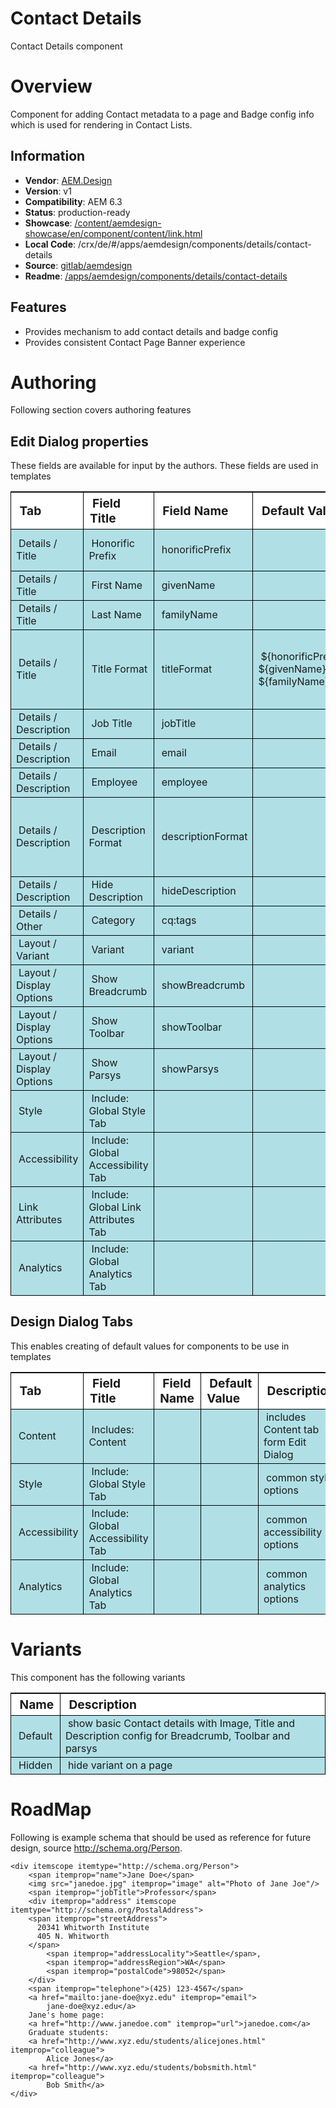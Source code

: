 Contact Details
===============

Contact Details component

# Overview

Component for adding Contact metadata to a page and Badge config info which is used for rendering in Contact Lists.

## Information
* **Vendor**: [AEM.Design](http://aem.design)
* **Version**: v1
* **Compatibility**: AEM 6.3
* **Status**: production-ready
* **Showcase**: [/content/aemdesign-showcase/en/component/content/link.html](/content/aemdesign-showcase/en/component/details/contact-details.html?wcmmode=disabled)
* **Local Code**: /crx/de/#/apps/aemdesign/components/details/contact-details
* **Source**: [gitlab/aemdesign](https://gitlab.com/aem.design/aemdesign-aem-common/tree/master/src/main/content/jcr_root/apps/aemdesign/components/details/contact-details)
* **Readme**: [/apps/aemdesign/components/details/contact-details](/mnt/overlay/wcm/core/content/sites/components/details.html/apps/aemdesign/components/details/contact-details)


## Features
* Provides mechanism to add contact details and badge config
* Provides consistent Contact Page Banner experience

# Authoring

Following section covers authoring features

## Edit Dialog properties

These fields are available for input by the authors. These fields are used in templates

<table style="border-spacing: 1px;border-collapse: separate;width: 100.0%;text-align: left;background-color: black; text-indent: 4px;">
    <thead style="background-color: white;font-size: larger;">
        <tr>
            <th style="width: 8%;">Tab</th>
            <th style="width: 14%;">Field Title</th>
            <th style="width: 8%;">Field Name</th>
            <th style="width: 8%;">Default Value</th>
            <th>Description</th>
        </tr>
    </thead>
    <tbody style="background-color: #b0e0e6;">
        <tr>
            <td>Details / Title</td>
            <td>Honorific Prefix</td>
            <td>honorificPrefix</td>
            <td></td>
            <td>An honorific prefix preceding a Person's name such as Dr/Mrs/Mr.</td>
        </tr>
        <tr>
            <td>Details / Title</td>
            <td>First Name</td>
            <td>givenName</td>
            <td></td>
            <td></td>
        </tr>
        <tr>
            <td>Details / Title</td>
            <td>Last Name</td>
            <td>familyName</td>
            <td></td>
            <td></td>
        </tr>
        <tr>
            <td>Details / Title</td>
            <td>Title Format</td>
            <td>titleFormat</td>
            <td>${honorificPrefix} ${givenName} ${familyName}</td>
            <td>Format of Title to be used for display.<br>Configure templates in <a href="/libs/cq/tagging/gui/content/tags.html/etc/tags/component-style-theme/details/contact-details/format/title">component-style-theme/details/contact-details/format/title</a></td>
        </tr>
        <tr>
            <td>Details / Description</td>
            <td>Job Title</td>
            <td>jobTitle</td>
            <td></td>
            <td></td>
        </tr>
        <tr>
            <td>Details / Description</td>
            <td>Email</td>
            <td>email</td>
            <td></td>
            <td></td>
        </tr>
        <tr>
            <td>Details / Description</td>
            <td>Employee</td>
            <td>employee</td>
            <td></td>
            <td></td>
        </tr>
        <tr>
            <td>Details / Description</td>
            <td>Description Format</td>
            <td>descriptionFormat</td>
            <td></td>
            <td>Format of Description to be used for display.<br>Configure templates in <a href="/libs/cq/tagging/gui/content/tags.html/etc/tags/component-style-theme/details/contact-details/format/description">component-style-theme/details/contact-details/format/description</a></td>
        </tr>
        <tr>
            <td>Details / Description</td>
            <td>Hide Description</td>
            <td>hideDescription</td>
            <td></td>
            <td></td>
        </tr>
        <tr>
            <td>Details / Other</td>
            <td>Category</td>
            <td>cq:tags</td>
            <td></td>
            <td>Tags</td>
        </tr>
        <tr>
            <td>Layout / Variant</td>
            <td>Variant</td>
            <td>variant</td>
            <td></td>
            <td>defines which variant to use</td>
        </tr>
        <tr>
            <td>Layout / Display Options</td>
            <td>Show Breadcrumb</td>
            <td>showBreadcrumb</td>
            <td></td>
            <td>show breadcrumb above title</td>
        </tr>
        <tr>
            <td>Layout / Display Options</td>
            <td>Show Toolbar</td>
            <td>showToolbar</td>
            <td></td>
            <td>show toolbar above title</td>
        </tr>
        <tr>
            <td>Layout / Display Options</td>
            <td>Show Parsys</td>
            <td>showParsys</td>
            <td></td>
            <td>show parsys after title</td>
        </tr>
        <tr>
            <td>Style</td>
            <td>Include: Global Style Tab</td>
            <td></td>
            <td></td>
            <td>common style options</td>
        </tr>
        <tr>
            <td>Accessibility</td>
            <td>Include: Global Accessibility Tab</td>
            <td></td>
            <td></td>
            <td>common accessibility options</td>
        </tr>
        <tr>
            <td>Link Attributes</td>
            <td>Include: Global Link Attributes Tab</td>
            <td></td>
            <td></td>
            <td>common link attributes</td>
        </tr>
        <tr>
            <td>Analytics</td>
            <td>Include: Global Analytics Tab</td>
            <td></td>
            <td></td>
            <td>common analytics options</td>
        </tr>
    </tbody>
</table>


## Design Dialog Tabs

This enables creating of default values for components to be use in templates

<table style="border-spacing: 1px;border-collapse: separate;width: 100.0%;text-align: left;background-color: black; text-indent: 4px;">
    <thead style="background-color: white;font-size: larger;">
        <tr>
            <th style="width: 8%;">Tab</th>
            <th style="width: 14%;">Field Title</th>
            <th style="width: 8%;">Field Name</th>
            <th style="width: 8%;">Default Value</th>
            <th>Description</th>
        </tr>
    </thead>
    <tbody style="background-color: #b0e0e6;">
        <tr>
            <td>Content</td>
            <td>Includes: Content</td>
            <td></td>
            <td></td>
            <td>includes Content tab form Edit Dialog</td>
        </tr>
        <tr>
            <td>Style</td>
            <td>Include: Global Style Tab</td>
            <td></td>
            <td></td>
            <td>common style options</td>
        </tr>
        <tr>
            <td>Accessibility</td>
            <td>Include: Global Accessibility Tab</td>
            <td></td>
            <td></td>
            <td>common accessibility options</td>
        </tr>
        <tr>
            <td>Analytics</td>
            <td>Include: Global Analytics Tab</td>
            <td></td>
            <td></td>
            <td>common analytics options</td>
        </tr>
    </tbody>
</table>

# Variants

This component has the following variants

<table style="border-spacing: 1px;border-collapse: separate;width: 100.0%;text-align: left;background-color: black; text-indent: 4px;">
    <thead style="background-color: white;font-size: larger;">
        <tr>
            <th style="width: 8%;">Name</th>
            <th>Description</th>
        </tr>
    </thead>
    <tbody style="background-color: #b0e0e6;">
        <tr>
            <td>Default</td>
            <td>show basic Contact details with Image, Title and Description config for Breadcrumb, Toolbar and parsys</td>
        </tr>
        <tr>
            <td>Hidden</td>
            <td>hide variant on a page</td>
        </tr>
    </tbody>
</table>


# RoadMap

Following is example schema that should be used as reference for future design, source <a href="http://schema.org/Person">http://schema.org/Person</a>.

    <div itemscope itemtype="http://schema.org/Person">
        <span itemprop="name">Jane Doe</span>
        <img src="janedoe.jpg" itemprop="image" alt="Photo of Jane Joe"/>
        <span itemprop="jobTitle">Professor</span>
        <div itemprop="address" itemscope itemtype="http://schema.org/PostalAddress">
        <span itemprop="streetAddress">
          20341 Whitworth Institute
          405 N. Whitworth
        </span>
            <span itemprop="addressLocality">Seattle</span>,
            <span itemprop="addressRegion">WA</span>
            <span itemprop="postalCode">98052</span>
        </div>
        <span itemprop="telephone">(425) 123-4567</span>
        <a href="mailto:jane-doe@xyz.edu" itemprop="email">
            jane-doe@xyz.edu</a>
        Jane's home page:
        <a href="http://www.janedoe.com" itemprop="url">janedoe.com</a>
        Graduate students:
        <a href="http://www.xyz.edu/students/alicejones.html" itemprop="colleague">
            Alice Jones</a>
        <a href="http://www.xyz.edu/students/bobsmith.html" itemprop="colleague">
            Bob Smith</a>
    </div>

<p></p>